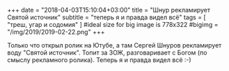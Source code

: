 +++
date = "2018-04-03T15:10:04+03:00"
title = "Шнур рекламирует Святой источник"
subtitle = "теперь я и правда видел всё"
tags        = [ "треш, угар и содомия" ]
#ideal size for big image is 778х322
#bigimg = "/img/2019/2019-02-22.png"
+++

Только что открыл ролик на Ютубе, а там Сергей Шнуров рекламирует воду "Святой источник". Топит за ЗОЖ, разговаривает с Богом (по смыслу рекламного ролика). Теперь я и правда видел всё :-)


